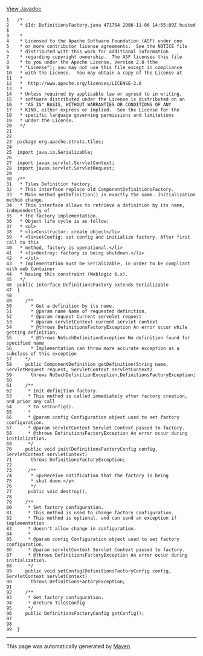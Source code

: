 [View Javadoc](../../../../../apidocs/org/apache/struts/tiles/DefinitionsFactory.html.md)


    1   /*
    2    * $Id: DefinitionsFactory.java 471754 2006-11-06 14:55:09Z husted $
    3    *
    4    * Licensed to the Apache Software Foundation (ASF) under one
    5    * or more contributor license agreements.  See the NOTICE file
    6    * distributed with this work for additional information
    7    * regarding copyright ownership.  The ASF licenses this file
    8    * to you under the Apache License, Version 2.0 (the
    9    * "License"); you may not use this file except in compliance
    10   * with the License.  You may obtain a copy of the License at
    11   *
    12   *  http://www.apache.org/licenses/LICENSE-2.0
    13   *
    14   * Unless required by applicable law or agreed to in writing,
    15   * software distributed under the License is distributed on an
    16   * "AS IS" BASIS, WITHOUT WARRANTIES OR CONDITIONS OF ANY
    17   * KIND, either express or implied.  See the License for the
    18   * specific language governing permissions and limitations
    19   * under the License.
    20   */
    21  
    22  
    23  package org.apache.struts.tiles;
    24  
    25  import java.io.Serializable;
    26  
    27  import javax.servlet.ServletContext;
    28  import javax.servlet.ServletRequest;
    29  
    30  /**
    31   * Tiles Definition factory.
    32   * This interface replace old ComponentDefinitionsFactory.
    33   * Main method getDefinition() is exactly the same. Initialization method change.
    34   * This interface allows to retrieve a definition by its name, independently of
    35   * the factory implementation.
    36   * Object life cycle is as follow:
    37   * <ul>
    38   * <li>Constructor: create object</li>
    39   * <li>setConfig: set config and initialize factory. After first call to this
    40   * method, factory is operational.</li>
    41   * <li>destroy: factory is being shutdown.</li>
    42   * </ul>
    43   * Implementation must be Serializable, in order to be compliant with web Container
    44   * having this constraint (Weblogic 6.x).
    45   */
    46  public interface DefinitionsFactory extends Serializable
    47  {
    48  
    49     /**
    50       * Get a definition by its name.
    51       * @param name Name of requested definition.
    52       * @param request Current servelet request
    53       * @param servletContext current servlet context
    54       * @throws DefinitionsFactoryException An error occur while getting definition.
    55       * @throws NoSuchDefinitionException No definition found for specified name
    56       * Implementation can throw more accurate exception as a subclass of this exception
    57     */
    58     public ComponentDefinition getDefinition(String name, ServletRequest request, ServletContext servletContext)
    59       throws NoSuchDefinitionException,DefinitionsFactoryException;
    60  
    61     /**
    62      * Init definition factory.
    63      * This method is called immediately after factory creation, and prior any call
    64      * to setConfig().
    65      *
    66      * @param config Configuration object used to set factory configuration.
    67      * @param servletContext Servlet Context passed to factory.
    68      * @throws DefinitionsFactoryException An error occur during initialization.
    69      */
    70     public void init(DefinitionsFactoryConfig config, ServletContext servletContext)
    71       throws DefinitionsFactoryException;
    72  
    73      /**
    74       * <p>Receive notification that the factory is being
    75       * shut down.</p>
    76       */
    77      public void destroy();
    78  
    79     /**
    80      * Set factory configuration.
    81      * This method is used to change factory configuration.
    82      * This method is optional, and can send an exception if implementation
    83      * doesn't allow change in configuration.
    84      *
    85      * @param config Configuration object used to set factory configuration.
    86      * @param servletContext Servlet Context passed to factory.
    87      * @throws DefinitionsFactoryException An error occur during initialization.
    88      */
    89     public void setConfig(DefinitionsFactoryConfig config, ServletContext servletContext)
    90       throws DefinitionsFactoryException;
    91  
    92     /**
    93      * Get factory configuration.
    94      * @return TilesConfig
    95      */
    96     public DefinitionsFactoryConfig getConfig();
    97  
    98  
    99  }

------------------------------------------------------------------------

This page was automatically generated by [Maven](http://maven.apache.org/)
